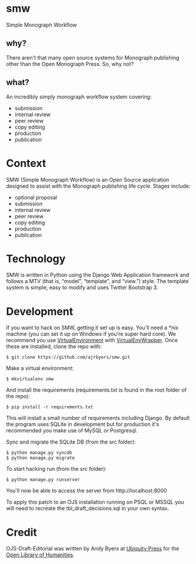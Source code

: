 # smw
Simple Monograph Workflow

## why?
There aren't that many open source systems for Monograph publishing other than the Open Monograph Press. So, why not?

## what?
An incredibly simply monograph workflow system covering:
- submission
- internal review
- peer review
- copy editing
- production
- publication

# Context
SMW (Simple Monograph Workflow) is an Open Source application designed to assist with the Monograph publishing life cycle. Stages include:

- optional proposal
- submission
- internal review
- peer review
- copy editing
- production
- publication

# Technology
SMW is written in Python using the Django Web Application framework and follows a MTV (that is, “model”, “template”, and “view.”) style. The template system is simple, easy to modify and uses Twitter Bootstrap 3.

# Development
If you want to hack on SMW, getting it set up is easy. You'll need a *nix machine (you can set it up on Windows if you're super hard core). We recommend you use [VirtualEnvironment](https://virtualenv.pypa.io/en/latest/) with [VirtualEnvWrapper](https://virtualenvwrapper.readthedocs.org/en/latest/). Once these are installed, clone the repo with:

	$ git clone https://github.com/ajrbyers/smw.git 

Make a virtual environment:

	$ mkvirtualenv smw

And install the requirements (requirements.txt is found in the root folder of the repo):

	$ pip install -r requirements.txt

This will install a small number of requirements including Django. By default the program uses SQLite in development but for production it's recommended you make use of MySQL or Postgresql.

Sync and migrate the SQLite DB (from the src folder):

	$ python manage.py syncdb
	$ python manage.py migrate

To start hacking run (from the src folder):
	
	$ python manage.py runserver

You'll now be able to access the server from http://localhost:8000

To apply this patch to an OJS installation running on PSQL or MSSQL you will need to recreate the tbl_draft_decisions.sql in your own syntax.

# Credit
OJS-Draft-Editorial was written by Andy Byers at [Ubiquity Press](http://ubiquitypress.com/) for the [Open Library of Humanities](https://www.openlibhums.org).
